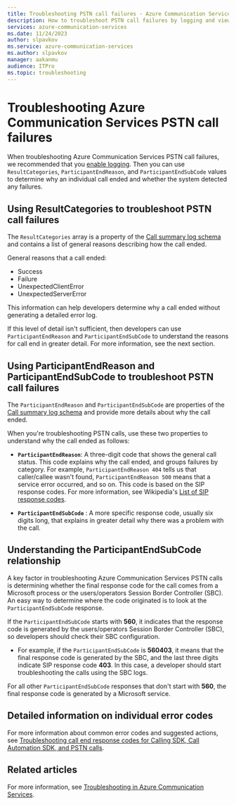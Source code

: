 ```yaml
---
title: Troubleshooting PSTN call failures - Azure Communication Services
description: How to troubleshoot PSTN call failures by logging and viewing call codes.
services: azure-communication-services
ms.date: 11/24/2023
author: slpavkov
ms.service: azure-communication-services
ms.author: slpavkov
manager: aakanmu
audience: ITPro
ms.topic: troubleshooting
---
```

# Troubleshooting Azure Communication Services PSTN call failures

When troubleshooting Azure Communication Services PSTN call failures, we recommended that you [enable logging](../analytics/enable-logging.md). Then you can use `ResultCategories`, `ParticipantEndReason`, and `ParticipantEndSubCode` values to determine why an individual call ended and whether the system detected any failures.

## Using ResultCategories to troubleshoot PSTN call failures

The `ResultCategories` array is a property of the [Call summary log schema](../analytics/logs/voice-and-video-logs.md#call-summary-log-schema) and contains a list of general reasons describing how the call ended.

General reasons that a call ended:

- Success
- Failure
- UnexpectedClientError
- UnexpectedServerError

This information can help developers determine why a call ended without generating a detailed error log.

If this level of detail isn't sufficient, then developers can use `ParticipantEndReason` and `ParticipantEndSubCode` to understand the reasons for call end in greater detail. For more information, see the next section.

## Using ParticipantEndReason and ParticipantEndSubCode to troubleshoot PSTN call failures

The `ParticipantEndReason` and `ParticipantEndSubCode` are properties of the [Call summary log schema](../analytics/logs/voice-and-video-logs.md#call-summary-log-schema) and provide more details about why the call ended.

When you're troubleshooting PSTN calls, use these two properties to understand why the call ended as follows:

- **`ParticipantEndReason`**: A three-digit code that shows the general call status. This code explains why the call ended, and groups failures by category. For example, `ParticipantEndReason 404` tells us that caller/callee wasn't found, `ParticipantEndReason 500` means that a service error occurred, and so on. This code is based on the SIP response codes. For more information, see Wikipedia's [List of SIP response codes](https://en.wikipedia.org/wiki/List_of_SIP_response_codes).

- **`ParticipantEndSubCode`** : A more specific response code, usually six digits long, that explains in greater detail why there was a problem with the call.
  
## Understanding the ParticipantEndSubCode relationship

A key factor in troubleshooting Azure Communication Services PSTN calls is determining whether the final response code for the call comes from a Microsoft process or the users/operators Session Border Controller (SBC). An easy way to determine where the code originated is to look at the `ParticipantEndSubCode` response.

If the `ParticipantEndSubCode` starts with **560**, it indicates that the response code is generated by the users/operators Session Border Controller (SBC), so developers should check their SBC configuration.

- For example, if the `ParticipantEndSubCode` is **560403**, it means that the final response code is generated by the SBC, and the last three digits indicate SIP response code **403**. In this case, a developer should start troubleshooting the calls using the SBC logs.

For all other `ParticipantEndSubCode` responses that don't start with **560**, the final response code is generated by a Microsoft service.

## Detailed information on individual error codes

For more information about common error codes and suggested actions, see [Troubleshooting call end response codes for Calling SDK, Call Automation SDK, and PSTN calls](../troubleshooting-codes.md).

## Related articles

For more information, see [Troubleshooting in Azure Communication Services](../troubleshooting-info.md).
